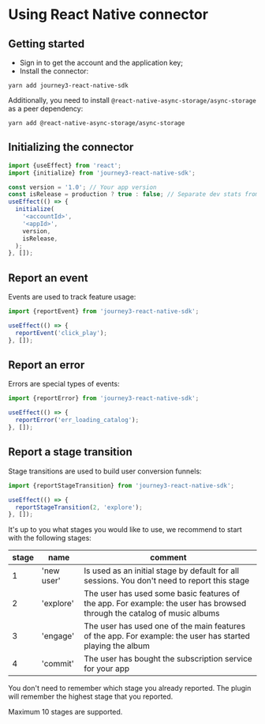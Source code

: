 # Using React Native connector

## Getting started

- Sign in to get the account and the application key;
- Install the connector:

```
yarn add journey3-react-native-sdk
```

Additionally, you need to install ```@react-native-async-storage/async-storage``` as a peer dependency:

```
yarn add @react-native-async-storage/async-storage
```

## Initializing the connector

```js
import {useEffect} from 'react';
import {initialize} from 'journey3-react-native-sdk';

const version = '1.0'; // Your app version
const isRelease = production ? true : false; // Separate dev stats from production stats
useEffect(() => {
  initialize(
    '<accountId>',
    '<appId>',
    version,
    isRelease,
  );
}, []);
```

## Report an event

Events are used to track feature usage:

```js
import {reportEvent} from 'journey3-react-native-sdk';

useEffect(() => {
  reportEvent('click_play');
}, []);
```

## Report an error

Errors are special types of events:

```js
import {reportError} from 'journey3-react-native-sdk';

useEffect(() => {
  reportError('err_loading_catalog');
}, []);
```

## Report a stage transition

Stage transitions are used to build user conversion funnels:

```js
import {reportStageTransition} from 'journey3-react-native-sdk';

useEffect(() => {
  reportStageTransition(2, 'explore');
}, []);
```

It's up to you what stages you would like to use, we recommend to start with the following stages:

| stage | name | comment |
| ------| ---- | ------- |
| 1 | 'new user' | Is used as an initial stage by default for all sessions. You don't need to report this stage |
| 2 | 'explore' | The user has used some basic features of the app. For example: the user has browsed through the catalog of music albums |
| 3 | 'engage' | The user has used one of the main features of the app. For example: the user has started playing the album |
| 4 | 'commit' | The user has bought the subscription service for your app |

You don't need to remember which stage you already reported. The plugin will remember the highest stage that you reported.

Maximum 10 stages are supported.